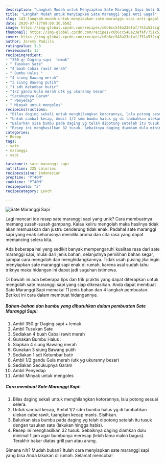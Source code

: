 ```yaml
---
description: "Langkah Mudah untuk Menyiapkan Sate Maranggi Sapi Anti Gagal"
title: "Langkah Mudah untuk Menyiapkan Sate Maranggi Sapi Anti Gagal"
slug: 143-langkah-mudah-untuk-menyiapkan-sate-maranggi-sapi-anti-gagal
date: 2020-07-17T09:00:30.658Z
image: https://img-global.cpcdn.com/recipes/c6b6cc548a23efaf/751x532cq70/sate-maranggi-sapi-foto-resep-utama.jpg
thumbnail: https://img-global.cpcdn.com/recipes/c6b6cc548a23efaf/751x532cq70/sate-maranggi-sapi-foto-resep-utama.jpg
cover: https://img-global.cpcdn.com/recipes/c6b6cc548a23efaf/751x532cq70/sate-maranggi-sapi-foto-resep-utama.jpg
author: Jeremy Padilla
ratingvalue: 3.3
reviewcount: 13
recipeingredient:
- "350 gr Daging sapi  lemak"
- " Tusukan Sate"
- "4 buah Cabai rawit merah"
- " Bumbu Halus "
- "4 siung Bawang merah"
- "3 siung Bawang putih"
- "1 sdt Ketumbar butir"
- "1/2 gandu Gula merah utk yg ukuranny besar"
- "Secukupnya Garam"
- " Penyedap"
- " Minyak untuk mengoles"
recipeinstructions:
- "Bilas daging sekali untuk menghilangkan kotorannya, lalu potong sesuai selera."
- "Untuk sambal kecap, Ambil 1/2 sdm bumbu halus yg di tambahkan ulekan cabe rawit, tuangkan kecap manis. Sisihkan."
- "Balurkan sisa bumbu pada daging yg telah dipotong setelah itu tusuk dengan tusukan sate (lakukan hingga habis)."
- "Resep ini menghasilkan 32 tusuk. Sebaiknya daging diamkan dulu minimal 1 jam agar bumbunya meresap (lebih lama makin bagus). Terakhir bakar diatas grill pan atau arang."
categories:
- Resep
tags:
- sate
- maranggi
- sapi

katakunci: sate maranggi sapi 
nutrition: 225 calories
recipecuisine: Indonesian
preptime: "PT40M"
cooktime: "PT40M"
recipeyield: "3"
recipecategory: Lunch

---
```



![Sate Maranggi Sapi](https://img-global.cpcdn.com/recipes/c6b6cc548a23efaf/751x532cq70/sate-maranggi-sapi-foto-resep-utama.jpg)

Lagi mencari ide resep sate maranggi sapi yang unik? Cara membuatnya memang susah-susah gampang. Kalau keliru mengolah maka hasilnya tidak akan memuaskan dan justru cenderung tidak enak. Padahal sate maranggi sapi yang enak seharusnya memiliki aroma dan cita rasa yang dapat memancing selera kita.

Ada beberapa hal yang sedikit banyak mempengaruhi kualitas rasa dari sate maranggi sapi, mulai dari jenis bahan, selanjutnya pemilihan bahan segar, sampai cara mengolah dan menghidangkannya. Tidak usah pusing jika ingin menyiapkan sate maranggi sapi enak di rumah, karena asal sudah tahu triknya maka hidangan ini dapat jadi suguhan istimewa.




Di bawah ini ada beberapa tips dan trik praktis yang dapat diterapkan untuk mengolah sate maranggi sapi yang siap dikreasikan. Anda dapat membuat Sate Maranggi Sapi memakai 11 jenis bahan dan 4 langkah pembuatan. Berikut ini cara dalam membuat hidangannya.

<!--inarticleads1-->

##### Bahan-bahan dan bumbu yang dibutuhkan dalam pembuatan Sate Maranggi Sapi:

1. Ambil 350 gr Daging sapi + lemak
1. Ambil  Tusukan Sate
1. Sediakan 4 buah Cabai rawit merah
1. Gunakan  Bumbu Halus :
1. Siapkan 4 siung Bawang merah
1. Gunakan 3 siung Bawang putih
1. Sediakan 1 sdt Ketumbar butir
1. Ambil 1/2 gandu Gula merah (utk yg ukuranny besar)
1. Sediakan Secukupnya Garam
1. Ambil  Penyedap
1. Ambil  Minyak untuk mengoles




<!--inarticleads2-->

##### Cara membuat Sate Maranggi Sapi:

1. Bilas daging sekali untuk menghilangkan kotorannya, lalu potong sesuai selera.
1. Untuk sambal kecap, Ambil 1/2 sdm bumbu halus yg di tambahkan ulekan cabe rawit, tuangkan kecap manis. Sisihkan.
1. Balurkan sisa bumbu pada daging yg telah dipotong setelah itu tusuk dengan tusukan sate (lakukan hingga habis).
1. Resep ini menghasilkan 32 tusuk. Sebaiknya daging diamkan dulu minimal 1 jam agar bumbunya meresap (lebih lama makin bagus). Terakhir bakar diatas grill pan atau arang.




Gimana nih? Mudah bukan? Itulah cara menyiapkan sate maranggi sapi yang bisa Anda lakukan di rumah. Selamat mencoba!
